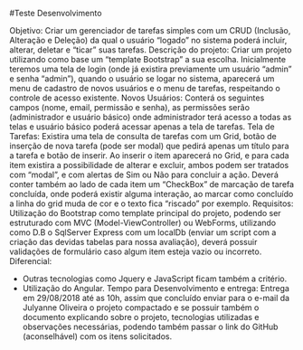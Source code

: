 #Teste Desenvolvimento

Objetivo:
Criar um gerenciador de tarefas simples com um CRUD (Inclusão, Alteração e Deleção) da qual o usuário
“logado” no sistema poderá incluir, alterar, deletar e “ticar” suas tarefas.
Descrição do projeto:
Criar um projeto utilizando como base um “template Bootstrap” a sua escolha.
Inicialmente teremos uma tela de login (onde já existira previamente um usuário “admin” e senha “admin”),
quando o usuário se logar no sistema, aparecerá um menu de cadastro de novos usuários e o menu de tarefas,
respeitando o controle de acesso existente.
Novos Usuários:
Conterá os seguintes campos (nome, email, permissão e senha), as permissões serão
(administrador e usuário básico) onde administrador terá acesso a todas as telas e usuário básico poderá
acessar apenas a tela de tarefas.
Tela de Tarefas: 
Existira uma tela de consulta de tarefas com um Grid, botão de inserção de nova tarefa (pode
ser modal) que pedirá apenas um título para a tarefa e botão de inserir. Ao inserir o item aparecerá no Grid, e
para cada item existira a possibilidade de alterar e excluir, ambos podem ser tratados com “modal”, e com
alertas de Sim ou Não para concluir a ação.
Deverá conter também ao lado de cada item um “CheckBox” de marcação de tarefa concluída, onde poderá
existir alguma interação, ao marcar como concluído a linha do grid muda de cor e o texto fica “riscado” por
exemplo.
Requisitos:
Utilização do Bootstrap como template principal do projeto, podendo ser estruturado com MVC (Model-ViewController)
ou WebForms, utilizando como D.B o SqlServer Express com um localDb (enviar um script com a
criação das devidas tabelas para nossa avaliação), deverá possuir validações de formulário caso algum item
esteja vazio ou incorreto.
Diferencial:
- Outras tecnologias como Jquery e JavaScript ficam também a critério.
- Utilização do Angular.
Tempo para Desenvolvimento e entrega:
Entrega em 29/08/2018 até as 10h, assim que concluído enviar para o e-mail da Julyanne Oliveira o projeto
compactado e se possuir também o documento explicando sobre o projeto, tecnologias utilizadas e observações
necessárias, podendo também passar o link do GitHub (aconselhável) com os itens solicitados.
